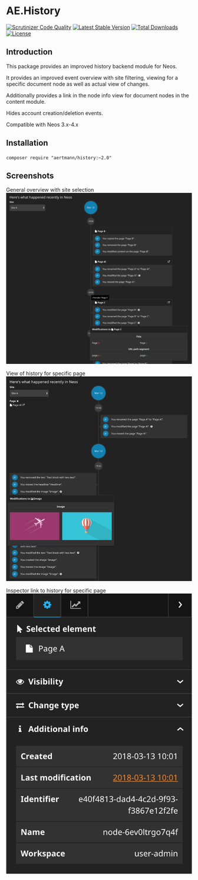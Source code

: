# AE.History

[![Scrutinizer Code Quality](https://scrutinizer-ci.com/g/aertmann/history/badges/quality-score.png?b=master)](https://scrutinizer-ci.com/g/aertmann/history/?branch=master)
[![Latest Stable Version](https://poser.pugx.org/aertmann/history/v/stable)](https://packagist.org/packages/aertmann/history)
[![Total Downloads](https://poser.pugx.org/aertmann/history/downloads)](https://packagist.org/packages/aertmann/history)
[![License](https://poser.pugx.org/aertmann/history/license)](https://packagist.org/packages/aertmann/history)

## Introduction

This package provides an improved history backend module for Neos.

It provides an improved event overview with site filtering, viewing for a specific document node as well as actual view of changes.

Additionally provides a link in the node info view for document nodes in the content module.

Hides account creation/deletion events.

Compatible with Neos 3.x-4.x

## Installation

`composer require "aertmann/history:~2.0"`

## Screenshots

General overview with site selection
![Screenshot of general overview](Resources/Private/Images/history.jpg "General overview")

View of history for specific page
![Screenshot of viewing specific page](Resources/Private/Images/specific-page.jpg "Specific page")

Inspector link to history for specific page
![Screenshot of inspector link to ](Resources/Private/Images/inspector.jpg "Inspector link")
